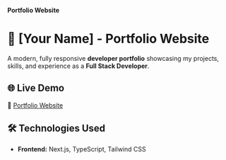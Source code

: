 **Portfolio Website**
# 🚀 [Your Name] - Portfolio Website

A modern, fully responsive **developer portfolio** showcasing my projects, skills, and experience as a **Full Stack Developer**.
## 🌐 Live Demo  
🔗 [Portfolio Website](https://your-portfolio-link.com)

## 🛠️ Technologies Used  

- **Frontend:** Next.js, TypeScript, Tailwind CSS    
